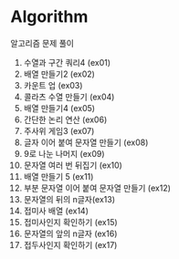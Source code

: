 # Algorithm

알고리즘 문제 풀이

1. 수열과 구간 쿼리4 (ex01)
2. 배열 만들기2 (ex02)
3. 카운트 업 (ex03)
4. 콜라츠 수열 만들기 (ex04)
5. 배열 만들기4 (ex05)
6. 간단한 논리 연산 (ex06)
7. 주사위 게임3 (ex07)
8. 글자 이어 붙여 문자열 만들기 (ex08)
9. 9로 나눈 나머지 (ex09)
10. 문자열 여러 번 뒤집기 (ex10)
11. 배열 만들기 5 (ex11)
12. 부분 문자열 이어 붙여 문자열 만들기 (ex12)
13. 문자열의 뒤의 n글자(ex13)
14. 접미사 배열 (ex14)
15. 접미사인지 확인하기 (ex15)
16. 문자열의 앞의 n글자 (ex16)
17. 접두사인지 확인하기 (ex17)
